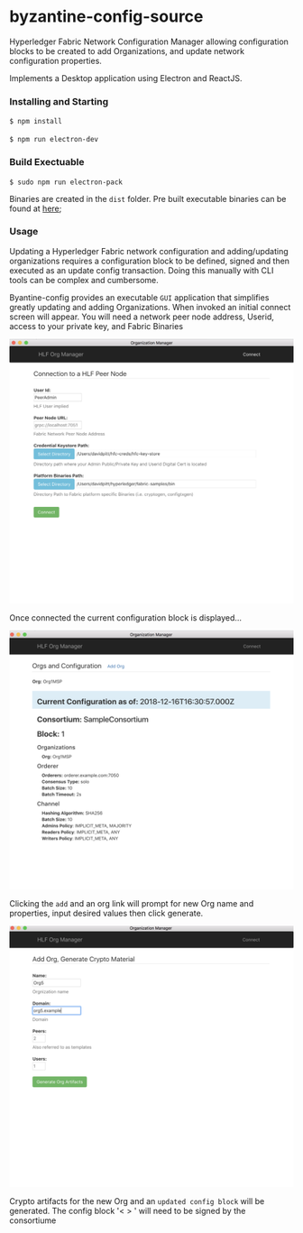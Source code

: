 # byzantine-config-source

Hyperledger Fabric Network Configuration Manager allowing configuration blocks to be created to add Organizations, and update network configuration properties.

Implements a Desktop application using Electron and ReactJS.  

### Installing and Starting 

    $ npm install 

    $ npm run electron-dev
       
### Build Exectuable 

    $ sudo npm run electron-pack 

Binaries are created in the `dist` folder.  Pre built executable binaries can be found at [here](https://github.com/in-the-keyhole/byzantine-config);

### Usage 

Updating a Hyperledger Fabric network configuration and adding/updating organizations requires a configuration block to be defined, signed and then executed as an update config transaction. Doing this manually with CLI tools can be complex and cumbersome.   

Byantine-config provides an executable `GUI` application that simplifies greatly updating and adding Organizations. When invoked an initial connect screen will appear.  You will need a network peer node address, Userid, access to your private key, and Fabric Binaries 

![](images/connect.png)


Once connected the current configuration block is displayed... 

![](images/config-block.png)


Clicking the `add` and an org link will prompt for new Org name and properties, input desired values then click generate.

![](images/add-org.png)


Crypto artifacts for the new Org and an `updated config block` will be generated. The config block '< > ' will need to be signed by the consortiume 















